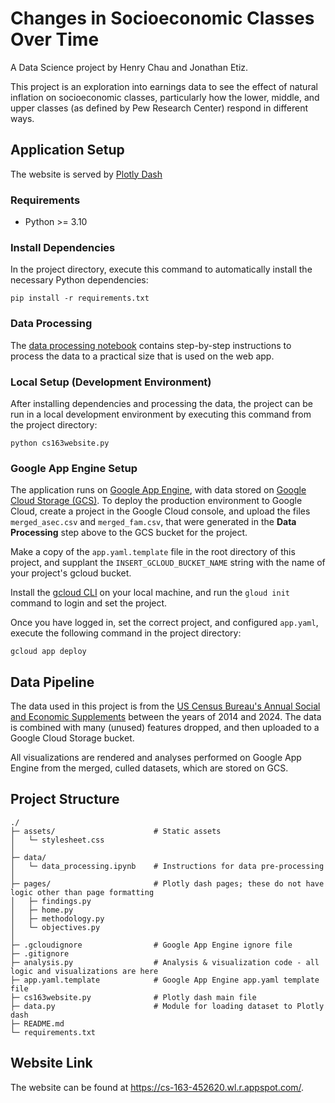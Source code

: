 # Changes in Socioeconomic Classes Over Time
A Data Science project by Henry Chau and Jonathan Etiz.

This project is an exploration into earnings data to see the effect of natural inflation on socioeconomic classes, particularly how the lower, middle, and upper classes (as defined by Pew Research Center) respond in different ways.

## Application Setup
The website is served by [Plotly Dash](https://dash.plotly.com/)
### Requirements
- Python >= 3.10

### Install Dependencies
In the project directory, execute this command to automatically install the necessary Python dependencies:
```
pip install -r requirements.txt
```

### Data Processing
The [data processing notebook](https://www.github.com/jonetiz/cs163/tree/main/data/data_processing.ipynb) contains step-by-step instructions to process the data to a practical size that is used on the web app.

### Local Setup (Development Environment)
After installing dependencies and processing the data, the project can be run in a local development environment by executing this command from the project directory:
```
python cs163website.py
```

### Google App Engine Setup
The application runs on [Google App Engine](https://cloud.google.com/appengine?hl=en), with data stored on [Google Cloud Storage (GCS)](https://cloud.google.com/storage?hl=en). To deploy the production environment to Google Cloud, create a project in the Google Cloud console, and upload the files `merged_asec.csv` and `merged_fam.csv`, that were generated in the **Data Processing** step above to the GCS bucket for the project.

Make a copy of the `app.yaml.template` file in the root directory of this project, and supplant the `INSERT_GCLOUD_BUCKET_NAME` string with the name of your project's gcloud bucket.

Install the [gcloud CLI](https://cloud.google.com/sdk/docs/install) on your local machine, and run the `gloud init` command to login and set the project.

Once you have logged in, set the correct project, and configured `app.yaml`, execute the following command in the project directory:
```
gcloud app deploy
```

## Data Pipeline
The data used in this project is from the [US Census Bureau's Annual Social and Economic Supplements](https://www.census.gov/data/datasets/time-series/demo/cps/cps-asec.html) between the years of 2014 and 2024. The data is combined with many (unused) features dropped, and then uploaded to a Google Cloud Storage bucket.

All visualizations are rendered and analyses performed on Google App Engine from the merged, culled datasets, which are stored on GCS.

## Project Structure
```
./
├─ assets/                      # Static assets
│   └─ stylesheet.css
│
├─ data/
│   └─ data_processing.ipynb    # Instructions for data pre-processing
│
├─ pages/                       # Plotly dash pages; these do not have logic other than page formatting
│   ├─ findings.py
│   ├─ home.py
│   ├─ methodology.py
│   └─ objectives.py
│
├─ .gcloudignore                # Google App Engine ignore file
├─ .gitignore
├─ analysis.py                  # Analysis & visualization code - all logic and visualizations are here
├─ app.yaml.template            # Google App Engine app.yaml template file
├─ cs163website.py              # Plotly dash main file
├─ data.py                      # Module for loading dataset to Plotly dash
├─ README.md
└─ requirements.txt
```

## Website Link
The website can be found at https://cs-163-452620.wl.r.appspot.com/.